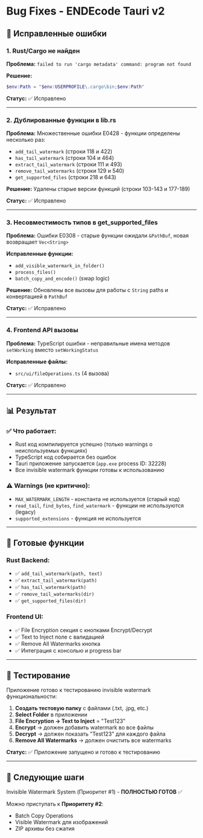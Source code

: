 # Bug Fixes - ENDEcode Tauri v2

## 🐛 **Исправленные ошибки**

### 1. **Rust/Cargo не найден**
**Проблема:** `failed to run 'cargo metadata' command: program not found`

**Решение:**
```powershell
$env:Path = "$env:USERPROFILE\.cargo\bin;$env:Path"
```

**Статус:** ✅ Исправлено

---

### 2. **Дублированные функции в lib.rs**
**Проблема:** Множественные ошибки E0428 - функции определены несколько раз:
- `add_tail_watermark` (строки 118 и 422)
- `has_tail_watermark` (строки 104 и 464)  
- `extract_tail_watermark` (строки 111 и 493)
- `remove_tail_watermarks` (строки 129 и 540)
- `get_supported_files` (строки 218 и 643)

**Решение:** Удалены старые версии функций (строки 103-143 и 177-189)

**Статус:** ✅ Исправлено

---

### 3. **Несовместимость типов в get_supported_files**
**Проблема:** Ошибки E0308 - старые функции ожидали `&PathBuf`, новая возвращает `Vec<String>`

**Исправленные функции:**
- `add_visible_watermark_in_folder()` 
- `process_files()`
- `batch_copy_and_encode()` (swap logic)

**Решение:** Обновлены все вызовы для работы с `String` paths и конвертацией в `PathBuf`

**Статус:** ✅ Исправлено

---

### 4. **Frontend API вызовы**
**Проблема:** TypeScript ошибки - неправильные имена методов `setWorking` вместо `setWorkingStatus`

**Исправленные файлы:**
- `src/ui/fileOperations.ts` (4 вызова)

**Статус:** ✅ Исправлено

---

## 📊 **Результат**

### ✅ **Что работает:**
- Rust код компилируется успешно (только warnings о неиспользуемых функциях)
- TypeScript код собирается без ошибок
- Tauri приложение запускается (`app.exe` process ID: 32228)
- Все invisible watermark функции готовы к использованию

### ⚠️ **Warnings (не критично):**
- `MAX_WATERMARK_LENGTH` - константа не используется (старый код)
- `read_tail`, `find_bytes`, `find_watermark` - функции не используются (legacy)
- `supported_extensions` - функция не используется

---

## 🎯 **Готовые функции**

### **Rust Backend:**
- ✅ `add_tail_watermark(path, text)` 
- ✅ `extract_tail_watermark(path)` 
- ✅ `has_tail_watermark(path)`
- ✅ `remove_tail_watermarks(dir)`
- ✅ `get_supported_files(dir)`

### **Frontend UI:**
- ✅ File Encryption секция с кнопками Encrypt/Decrypt
- ✅ Text to Inject поле с валидацией
- ✅ Remove All Watermarks кнопка
- ✅ Интеграция с консолью и progress bar

---

## 🧪 **Тестирование**

Приложение готово к тестированию invisible watermark функциональности:

1. **Создать тестовую папку** с файлами (.txt, .jpg, etc.)
2. **Select Folder** в приложении
3. **File Encryption → Text to Inject** = "Test123"
4. **Encrypt** → должен добавить watermark во все файлы
5. **Decrypt** → должен показать "Test123" для каждого файла
6. **Remove All Watermarks** → должен очистить все watermarks

**Статус:** ✅ Приложение запущено и готово к тестированию

---

## 🚀 **Следующие шаги**

Invisible Watermark System (Приоритет #1) - **ПОЛНОСТЬЮ ГОТОВ** ✅

Можно приступать к **Приоритету #2**:
- Batch Copy Operations  
- Visible Watermark для изображений
- ZIP архивы без сжатия
